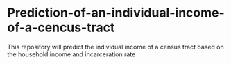 # Prediction-of-an-individual-income-of-a-cencus-tract
This repository will predict the individual income of a census tract based on the household income and incarceration rate
